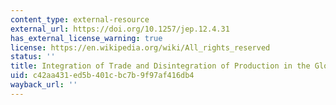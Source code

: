 ```yaml
---
content_type: external-resource
external_url: https://doi.org/10.1257/jep.12.4.31
has_external_license_warning: true
license: https://en.wikipedia.org/wiki/All_rights_reserved
status: ''
title: Integration of Trade and Disintegration of Production in the Global Economy
uid: c42aa431-ed5b-401c-bc7b-9f97af416db4
wayback_url: ''
---
```


